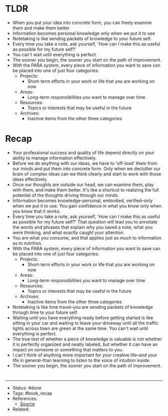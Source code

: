# TLDR
- When you put your idea into concrete form, you can freely examine them and make them better
- Information becomes personal knowledge only when we put it to use
- Notetaking is like sending packets of knowledge to your future self.
- Every time you take a note, ask yourself, 'How can I make this as useful as possible for my future self?'
- You can't wait until everything is perfect.
- The sooner you begin, the sooner you start on the path of improvement.
- With the PARA system, every piece of information you want to save can be placed into one of just four categories:
	- Projects:
		- Short-term efforts in your work or life that you are working on now
	- Areas:
		- Long-term responsibilities you want to manage over time
	- Resources:
		- Topics or interests that may be useful in the future
	- Archives:
		- Inactive items from the other three categories

# Recap
- Your professional success and quality of life depend directly on your ability to manage information effectively.
- Before we do anything with our ideas, we have to 'off-load' them from our minds and put them into concrete form. Only when we declutter our brain of complex ideas can we think clearly and start to work with those ideas effectively.
- Once our thoughts are outside our head, we can examine them, play with them, and make them better. It's like a shortcut to realizing the full potential of the thoughts driving through our minds.
- Information becomes knowledge–personal, embodied, verified–only when we put it to use. You gain confidence in what you know only when you know that it works.
- Every time you take a note, ask yourself, 'How can I make this as useful as possible for my future self?' That question will lead you to annotate the words and phrases that explain why you saved a note, what you were thinking, and what exactly caught your attention.
- You are what you consume, and that applies just as much to information as to nutrition.
- With the PARA system, every piece of information you want to save can be placed into one of just four categories:
	- Projects:
		- Short-term efforts in your work or life that you are working on now
	- Areas:
		- Long-term responsibilities you want to manage over time
	- Resources:
		- Topics or interests that may be useful in the future
	- Archives:
		- Inactive items from the other three categories
- Notetaking is like time travel–you are sending packets of knowledge through time to your future self.
- Waiting until you have everything ready before getting started is like sitting in your car and waiting to leave your driveway until all the traffic lights across town are green at the same time. You can't wait until everything is perfect.
- The true test of whether a piece of knowledge is valuable is not whether it is perfectly organized and neatly labeled, but whether it can have an impact on someone or something that matters to you.
- I can't think of anything more important for your creative life–and your life in general–than learning to listen to the voice of intuition inside.
- The sooner you begin, the sooner you start on the path of improvement.

#
---
- Status: #done
- Tags: #book_recap
- References:
	- [Source](https://twitter.com/AlexAndBooks_/status/1583159177677275136)
- Related:
